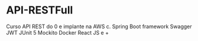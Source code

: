 # API-RESTFull
Curso  API REST do 0 e implante na AWS c. Spring Boot framework Swagger JWT JUnit 5 Mockito Docker React JS e +
